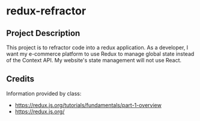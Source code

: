 # redux-refractor

## Project Description

This project is to refractor code into a redux application. As a developer, I want my e-commerce platform to use Redux to manage global state instead of the Context API. My website's state management will not use React.

## Credits

Information provided by class:

- https://redux.js.org/tutorials/fundamentals/part-1-overview
- https://redux.js.org/
